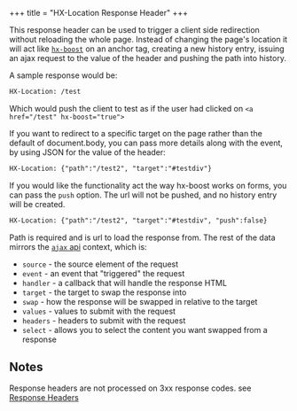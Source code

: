 +++
title = "HX-Location Response Header"
+++

This response header can be used to trigger a client side redirection without reloading the whole page. Instead of changing the page's location it will act like [`hx-boost`](@/attributes/hx-boost.md) on an anchor tag, creating a new history entry, issuing an ajax request to the value of the header and pushing the path into history.

A sample response would be:

```html
HX-Location: /test
```

Which would push the client to test as if the user had clicked on `<a href="/test" hx-boost="true">`

If you want to redirect to a specific target on the page rather than the default of document.body, you can pass more details along with the event, by using JSON for the value of the header:

```html
HX-Location: {"path":"/test2", "target":"#testdiv"}
```

If you would like the functionality act the way hx-boost works on forms, you can pass the `push` option.
The url will not be pushed, and no history entry will be created.

```html
HX-Location: {"path":"/test2", "target":"#testdiv", "push":false}
```

Path is required and is url to load the response from. The rest of the data mirrors the [`ajax` api](@/api.md#ajax) context, which is:

* `source` - the source element of the request
* `event` - an event that "triggered" the request
* `handler` - a callback that will handle the response HTML
* `target` - the target to swap the response into
* `swap` - how the response will be swapped in relative to the target
* `values` - values to submit with the request
* `headers` - headers to submit with the request
* `select` - allows you to select the content you want swapped from a response

## Notes

Response headers are not processed on 3xx response codes. see [Response Headers](@/docs.md#response-headers)
